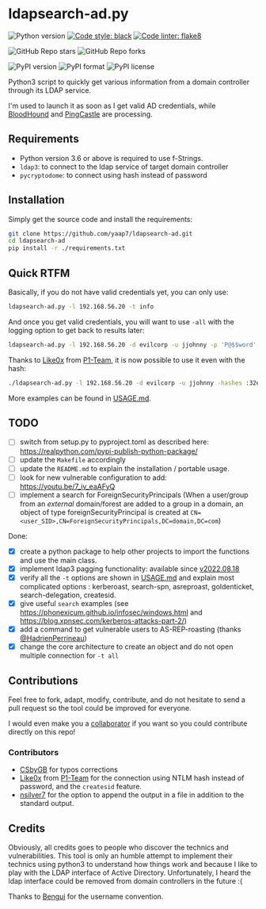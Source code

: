 # ldapsearch-ad.py

![Python version](https://img.shields.io/badge/python-v3.6+-informational)
[![Code style: black](https://img.shields.io/badge/code%20style-black-000000.svg)](https://github.com/psf/black)
[![Code linter: flake8](https://img.shields.io/badge/Code%20linter-flake8-blue)](https://github.com/PyCQA/flake8)

![GitHub Repo stars](https://img.shields.io/github/stars/yaap7/ldapsearch-ad?style=social)
![GitHub Repo forks](https://img.shields.io/github/forks/yaap7/ldapsearch-ad?style=social)

![PyPI version](https://img.shields.io/pypi/v/ldapsearchad)
![PyPI format](https://img.shields.io/pypi/format/ldapsearchad)
![PyPI license](https://img.shields.io/pypi/l/ldapsearchad)

Python3 script to quickly get various information from a domain controller through its LDAP service.

I'm used to launch it as soon as I get valid AD credentials, while [BloodHound](https://github.com/BloodHoundAD/BloodHound) and [PingCastle](https://www.pingcastle.com/) are processing.

## Requirements

* Python version 3.6 or above is required to use f-Strings.
* `ldap3`: to connect to the ldap service of target domain controller
* `pycryptodome`: to connect using hash instead of password

## Installation

Simply get the source code and install the requirements:

``` bash
git clone https://github.com/yaap7/ldapsearch-ad.git
cd ldapsearch-ad
pip install -r ./requirements.txt
```

## Quick RTFM

Basically, if you do not have valid credentials yet, you can only use:

``` bash
ldapsearch-ad.py -l 192.168.56.20 -t info
```

And once you get valid credentials, you will want to use `-all` with the logging option to get back to results later:

``` bash
ldapsearch-ad.py -l 192.168.56.20 -d evilcorp -u jjohnny -p 'P@$$word' -o evilcorp_discover_all.log -t all
```

Thanks to [Like0x](https://github.com/Like0x) from [P1-Team](https://github.com/P1-Team), it is now possible to use it even with the hash:

``` bash
./ldapsearch-ad.py -l 192.168.56.20 -d evilcorp -u jjohnny -hashes :32ed87bdb5fdc5e9cba88547376818d4 -t show-admins
```

More examples can be found in [USAGE.md](USAGE.md).

## TODO

* [ ] switch from setup.py to pyproject.toml as described here: <https://realpython.com/pypi-publish-python-package/>
* [ ] update the `Makefile` accordingly
* [ ] update the `README.md` to explain the installation / portable usage.
* [ ] look for new vulnerable configuration to add: <https://youtu.be/7_iv_eaAFyQ>
* [ ] implement a search for ForeignSecurityPrincipals (When a user/group from an *external* domain/forest are added to a group in a domain, an object of type foreignSecurityPrincipal is created at `CN=<user_SID>,CN=ForeignSecurityPrincipals,DC=domain,DC=com`)

Done:

* [x] create a python package to help other projects to import the functions and use the main class.
* [x] implement ldap3 pagging functionality: available since [v2022.08.18](https://github.com/yaap7/ldapsearch-ad/releases/tag/v2022.08.18)
* [x] verify all the `-t` options are shown in [USAGE.md](USAGE.md) and explain most complicated options : kerberoast, search-spn, asreproast, goldenticket, search-delegation, createsid.
* [x] give useful `search` examples (see <https://phonexicum.github.io/infosec/windows.html> and <https://blog.xpnsec.com/kerberos-attacks-part-2/>)
* [x] add a command to get vulnerable users to AS-REP-roasting (thanks [@HadrienPerrineau](https://github.com/HadrienPerrineau))
* [x] change the core architecture to create an object and do not open multiple connection for `-t all`

## Contributions

Feel free to fork, adapt, modify, contribute, and do not hesitate to send a pull request so the tool could be improved for everyone.

I would even make you a [collaborator](https://docs.github.com/en/account-and-profile/setting-up-and-managing-your-github-user-account/managing-access-to-your-personal-repositories/inviting-collaborators-to-a-personal-repository) if you want so you could contribute directly on this repo!

### Contributors

* [CSbyGB](https://github.com/CSbyGB) for typos corrections
* [Like0x](https://github.com/Like0x) from [P1-Team](https://github.com/P1-Team) for the connection using NTLM hash instead of password, and the `createsid` feature.
* [nsilver7](https://github.com/nsilver7) for the option to append the output in a file in addition to the standard output.

## Credits

Obviously, all credits goes to people who discover the technics and vulnerabilities.
This tool is only an humble attempt to implement their technics using python3 to understand how things work and because I like to play with the LDAP interface of Active Directory.
Unfortunately, I heard the ldap interface could be removed from domain controllers in the future :(

Thanks to [Bengui](https://youtu.be/xKG9v0UfuH0?t=228) for the username convention.
